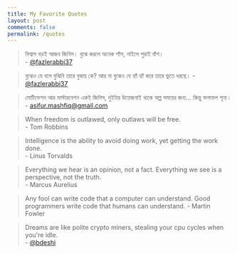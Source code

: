 ```yaml
---
title: My Favorite Quotes
layout: post
comments: false
permalink: /quotes
---
```

> বিশ্বাস বড়ই আজব জিনিস। বুঝে করলে অনেক শাঁস, নাইলে পুরাই বাঁশ।   
> \- [@fazlerabbi37]

> বুঝেও যে বলে বুঝিনি তারে বুঝায় কে?
> আর না বুঝেও যে হ্যাঁ হ্যাঁ করে তারে ভুতে ধরছে।
> \- [@fazlerabbi37]

> মোটিভেশন আর মাস্টারবেশন একই জিনিস, দুইটার উত্তেজনাই থাকে অল্প সময়ের জন্য... কিন্তু ফলাফল শূন্য।  
> \- asifur.mashfiq@gmail.com

> When freedom is outlawed, only outlaws will be free.  
> \- Tom Robbins

> Intelligence is the ability to avoid doing work, yet getting the work done.  
> \- Linus Torvalds

> Everything we hear is an opinion, not a fact. Everything we see is a perspective, not the truth.  
> \- Marcus Aurelius

> Any fool can write code that a computer can understand. Good programmers write code that humans can understand.
> \- Martin Fowler

> Dreams are like polite crypto miners, stealing your cpu cycles when you're idle.  
> \- [@bdeshi]


[@bdeshi]: https://github.com/bdeshi
[@fazlerabbi37]: https://github.com/fazlerabbi37
